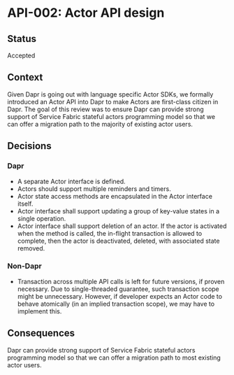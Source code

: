 # API-002: Actor API design

## Status
Accepted

## Context
Given Dapr is going out with language specific Actor SDKs, we formally introduced an Actor API into Dapr to make Actors are first-class citizen in Dapr. The goal of this review was to ensure Dapr can provide strong support of Service Fabric stateful actors programming model so that we can offer a migration path to the majority of existing actor users.

## Decisions

### Dapr 

* A separate Actor interface is defined.
* Actors should support multiple reminders and timers.
* Actor state access methods are encapsulated in the Actor interface itself.
* Actor interface shall support updating a group of key-value states in a single operation.
* Actor interface shall support deletion of an actor. If the actor is activated when the method is called, the in-flight transaction is allowed to complete, then the actor is deactivated, deleted, with associated state removed. 

### Non-Dapr
* Transaction across multiple API calls is left for future versions, if proven necessary. Due to single-threaded guarantee, such transaction scope might be unnecessary. However, if developer expects an Actor code to behave atomically (in an implied transaction scope), we may have to implement this.

## Consequences

Dapr can provide strong support of Service Fabric stateful actors programming model so that we can offer a migration path to most existing actor users.